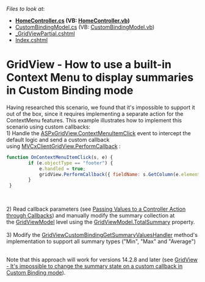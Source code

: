 <!-- default file list -->
*Files to look at*:

* **[HomeController.cs](./CS/SummaryCustomDataBinding/Controllers/HomeController.cs) (VB: [HomeController.vb](./VB/SummaryCustomDataBinding/Controllers/HomeController.vb))**
* [CustomBindingModel.cs](./CS/SummaryCustomDataBinding/Models/CustomBindingModel.cs) (VB: [CustomBindingModel.vb](./VB/SummaryCustomDataBinding/Models/CustomBindingModel.vb))
* [_GridViewPartial.cshtml](./CS/SummaryCustomDataBinding/Views/Home/_GridViewPartial.cshtml)
* [Index.cshtml](./CS/SummaryCustomDataBinding/Views/Home/Index.cshtml)
<!-- default file list end -->
# GridView - How to use a built-in Context Menu to display summaries in Custom Binding mode


<p>Having researched this scenario, we found that it's impossible to support it out of the box, since it requires implementing a separate action for the ContextMenu features. This example illustrates how to implement this scenario using custom callbacks: <br />1) Handle the <a href="https://documentation.devexpress.com/#AspNet/DevExpressWebASPxGridView_ContextMenuItemClicktopic">ASPxGridView.ContextMenuItemClick</a> event to intercept the default logic and send a custom callback using <a href="https://docs.devexpress.com/AspNetMvc/js-MVCxClientGridView.PerformCallback(data)">MVCxClientGridView.PerformCallback</a> : </p>


```js
function OnContextMenuItemClick(s, e) {
        if (e.objectType == "footer") {            
            e.handled = true;
            gridView.PerformCallback({ fieldName: s.GetColumn(e.elementIndex).fieldName, customCommand: e.item.name });            
        }
 }

```


<p> </p>
<p>2) Read callback parameters (see <a href="https://documentation.devexpress.com/#AspNet/CustomDocument9941">Passing Values to a Controller Action through Callbacks</a>) and manually modify the summary collection at the <a href="https://docs.devexpress.com/AspNetMvc/DevExpress.Web.Mvc.GridViewModel">GridViewModel</a> level using the <a href="https://docs.devexpress.com/AspNetMvc/DevExpress.Web.Mvc.GridViewModel.TotalSummary">GridViewModel.TotalSummary</a> property. <br /><br />3) Modify the <a href="https://docs.devexpress.com/AspNetMvc/DevExpress.Web.Mvc.GridViewCustomBindingGetSummaryValuesHandler">GridViewCustomBindingGetSummaryValuesHandler</a> method's implementation to support all summary types ("Min", "Max" and "Average") <br /><br /></p>
<p>Note that this approach will work for versions 14.2.8 and later (see <a href="https://www.devexpress.com/Support/Center/p/T238082">GridView - It's impossible to change the summary state on a custom callback in Custom Binding mode</a>).</p>

<br/>


